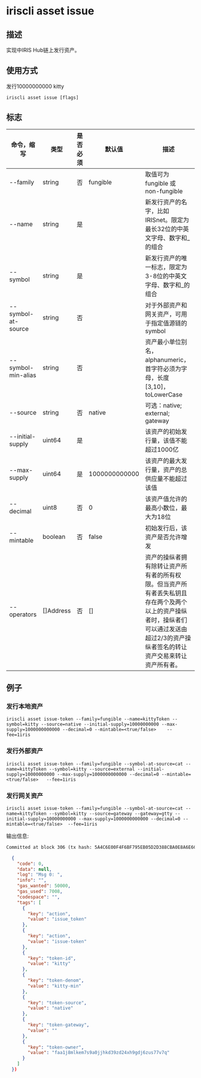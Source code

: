 # iriscli asset issue

## 描述

实现中IRIS Hub链上发行资产。

## 使用方式

发行10000000000 kitty
```
iriscli asset issue [flags]
```


## 标志

| 命令，缩写         | 类型       | 是否必须  | 默认值              | 描述                                                                                                                                             |
| ---------------- | --------- | ------- | ------------------ | ------------------------------------------------------------------------------------------------------------------------------------------------ |
| --family          | string    | 否       |  fungible          | 取值可为fungible 或 non-fungible                                                                                                                 |
| --name            | string    | 是       |                    | 新发行资产的名字，比如IRISnet。限定为最长32位的中英文字母、数字和_的组合                                                                                     |
| --symbol          | string    | 是       |                    | 新发行资产的唯一标志，限定为3-8位的中英文字母、数字和_的组合                                                                                                                                                          |
| --symbol-at-source| string    | 否       |                    | 对于外部资产和网关资产，可用于指定值源链的symbol                                                                                                                                                                                  |
| --symbol-min-alias| string    | 否       |                    | 资产最小单位别名，alphanumeric，首字符必须为字母，长度[3,10]，toLowerCase                                                                                                                                                                                   |
| --source          | string    | 否       |  native            | 可选：native; external; gateway                                                                                                             |
| --initial-supply  | uint64    | 是       |                    | 该资产的初始发行量，该值不能超过1000亿                                                                                                                 |
| --max-supply      | uint64    | 是       |  1000000000000     | 该资产的最大发行量，资产的总供应量不能超过该值                                                                                                                 |
| --decimal         | uint8     | 否       |  0                 | 该资产值允许的最高小数位，最大为18位                                                                                                                   |
| --mintable        | boolean   | 否       |  false             | 初始发行后，该资产是否允许增发                                                                                                                        |
| --operators       | []Address | 否       |  []                | 资产的操纵者拥有除转让资产所有者的所有权限。但当资产所有者丢失私钥且存在两个及两个以上的资产操纵者时，操纵者们可以通过发送由超过2/3的资产操纵者签名的转让资产交易来转让资产所有者。|




## 例子

### 发行本地资产


```
iriscli asset issue-token --family=fungible --name=kittyToken --symbol=kitty --source=native --initial-supply=10000000000 --max-supply=1000000000000 --decimal=0 --mintable=<true/false>    --fee=1iris
```

### 发行外部资产

```
iriscli asset issue-token --family=fungible --symbol-at-source=cat --name=kittyToken --symbol=kitty --source=external --initial-supply=10000000000 --max-supply=1000000000000 --decimal=0 --mintable=<true/false>   --fee=1iris
```

### 发行网关资产

```
iriscli asset issue-token --family=fungible --symbol-at-source=cat --name=kittyToken --symbol=kitty --source=gateway --gateway=gtty --initial-supply=10000000000 --max-supply=1000000000000 --decimal=0 --mintable=<true/false>  --fee=1iris
```

输出信息:
```txt
Committed at block 306 (tx hash: 5A4C6E00F4F6BF795EB05D2D388CBA0E8A6E6CF17669314B1EE6A31729A22450, response: {Code:0 Data:[] Log:Msg 0:  Info: GasWanted:200000 GasUsed:3398 Tags:[{Key:[97 99 116 105 111 110] Value:[115 101 114 118 105 99 101 45 119 105 116 104 100 114 97 119 45 102 101 101 115] XXX_NoUnkeyedLiteral:{} XXX_unrecognized:[] XXX_sizecache:0} {Key:[99 111 109 112 108 101 116 101 67 111 110 115 117 109 101 100 84 120 70 101 101 45 105 114 105 115 45 97 116 116 111] Value:[34 54 55 57 54 48 48 48 48 48 48 48 48 48 48 48 34] XXX_NoUnkeyedLiteral:{} XXX_unrecognized:[] XXX_sizecache:0}] Codespace: XXX_NoUnkeyedLiteral:{} XXX_unrecognized:[] XXX_sizecache:0})
```

```json
  {
    "code": 0,
    "data": null,
    "log": "Msg 0: ",
    "info": "",
    "gas_wanted": 50000,
    "gas_used": 7008,
    "codespace": "",
    "tags": [
      {
        "key": "action",
        "value": "issue_token"
      },
      {
        "key": "action",
        "value": "issue-token"
      },
      {
        "key": "token-id",
        "value": "kitty"
      },
      {
        "key": "token-denom",
        "value": "kitty-min"
      },
      {
        "key": "token-source",
        "value": "native"
      },
      {
        "key": "token-gateway",
        "value": ""
      },
      {
        "key": "token-owner",
        "value": "faa1j8mlkem7s9a0jjhkd39zd24xh9gdj6zus77v7q"
      }
    ]
  })
 

```
